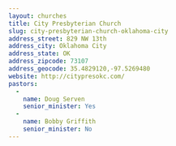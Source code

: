 ```yaml
---
layout: churches
title: City Presbyterian Church
slug: city-presbyterian-church-oklahoma-city
address_street: 829 NW 13th
address_city: Oklahoma City
address_state: OK
address_zipcode: 73107
address_geocode: 35.4829120,-97.5269480
website: http://citypresokc.com/
pastors: 
  - 
    name: Doug Serven
    senior_minister: Yes
  - 
    name: Bobby Griffith
    senior_minister: No
---
```



